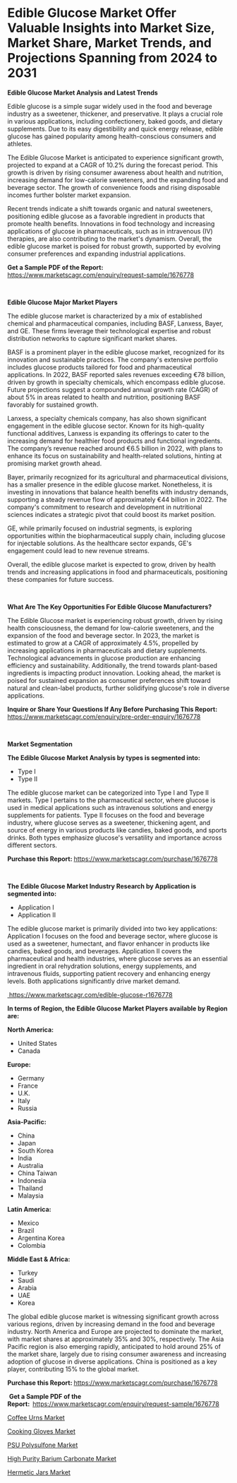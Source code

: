 <p><h1>Edible Glucose Market Offer Valuable Insights into Market Size, Market Share, Market Trends, and Projections Spanning from 2024 to 2031</h1></p><p><strong>Edible Glucose Market Analysis and Latest Trends</strong></p>
<p><p>Edible glucose is a simple sugar widely used in the food and beverage industry as a sweetener, thickener, and preservative. It plays a crucial role in various applications, including confectionery, baked goods, and dietary supplements. Due to its easy digestibility and quick energy release, edible glucose has gained popularity among health-conscious consumers and athletes.</p><p>The Edible Glucose Market is anticipated to experience significant growth, projected to expand at a CAGR of 10.2% during the forecast period. This growth is driven by rising consumer awareness about health and nutrition, increasing demand for low-calorie sweeteners, and the expanding food and beverage sector. The growth of convenience foods and rising disposable incomes further bolster market expansion.</p><p>Recent trends indicate a shift towards organic and natural sweeteners, positioning edible glucose as a favorable ingredient in products that promote health benefits. Innovations in food technology and increasing applications of glucose in pharmaceuticals, such as in intravenous (IV) therapies, are also contributing to the market's dynamism. Overall, the edible glucose market is poised for robust growth, supported by evolving consumer preferences and expanding industrial applications.</p></p>
<p><strong>Get a Sample PDF of the Report:&nbsp;</strong> <a href="https://www.marketscagr.com/enquiry/request-sample/1676778?utm_campaign=1339&utm_medium=2&utm_source=Github&utm_content=ia&utm_term=30092024&utm_id=edible-glucose">https://www.marketscagr.com/enquiry/request-sample/1676778</a></p>
<p>&nbsp;</p>
<p><strong>Edible Glucose Major Market Players</strong></p>
<p><p>The edible glucose market is characterized by a mix of established chemical and pharmaceutical companies, including BASF, Lanxess, Bayer, and GE. These firms leverage their technological expertise and robust distribution networks to capture significant market shares.</p><p>BASF is a prominent player in the edible glucose market, recognized for its innovation and sustainable practices. The company's extensive portfolio includes glucose products tailored for food and pharmaceutical applications. In 2022, BASF reported sales revenues exceeding €78 billion, driven by growth in specialty chemicals, which encompass edible glucose. Future projections suggest a compounded annual growth rate (CAGR) of about 5% in areas related to health and nutrition, positioning BASF favorably for sustained growth.</p><p>Lanxess, a specialty chemicals company, has also shown significant engagement in the edible glucose sector. Known for its high-quality functional additives, Lanxess is expanding its offerings to cater to the increasing demand for healthier food products and functional ingredients. The company’s revenue reached around €6.5 billion in 2022, with plans to enhance its focus on sustainability and health-related solutions, hinting at promising market growth ahead.</p><p>Bayer, primarily recognized for its agricultural and pharmaceutical divisions, has a smaller presence in the edible glucose market. Nonetheless, it is investing in innovations that balance health benefits with industry demands, supporting a steady revenue flow of approximately €44 billion in 2022. The company's commitment to research and development in nutritional sciences indicates a strategic pivot that could boost its market position.</p><p>GE, while primarily focused on industrial segments, is exploring opportunities within the biopharmaceutical supply chain, including glucose for injectable solutions. As the healthcare sector expands, GE's engagement could lead to new revenue streams.</p><p>Overall, the edible glucose market is expected to grow, driven by health trends and increasing applications in food and pharmaceuticals, positioning these companies for future success.</p></p>
<p>&nbsp;</p>
<p><strong>What Are The Key Opportunities For Edible Glucose Manufacturers?</strong></p>
<p><p>The Edible Glucose market is experiencing robust growth, driven by rising health consciousness, the demand for low-calorie sweeteners, and the expansion of the food and beverage sector. In 2023, the market is estimated to grow at a CAGR of approximately 4.5%, propelled by increasing applications in pharmaceuticals and dietary supplements. Technological advancements in glucose production are enhancing efficiency and sustainability. Additionally, the trend towards plant-based ingredients is impacting product innovation. Looking ahead, the market is poised for sustained expansion as consumer preferences shift toward natural and clean-label products, further solidifying glucose's role in diverse applications.</p></p>
<p><strong>Inquire or Share Your Questions If Any Before Purchasing This Report:</strong> <a href="https://www.marketscagr.com/enquiry/pre-order-enquiry/1676778?utm_campaign=1339&utm_medium=2&utm_source=Github&utm_content=ia&utm_term=30092024&utm_id=edible-glucose">https://www.marketscagr.com/enquiry/pre-order-enquiry/1676778</a></p>
<p>&nbsp;</p>
<p><strong>Market Segmentation</strong></p>
<p><strong>The Edible Glucose Market Analysis by types is segmented into:</strong></p>
<p><ul><li>Type I</li><li>Type II</li></ul></p>
<p><p>The edible glucose market can be categorized into Type I and Type II markets. Type I pertains to the pharmaceutical sector, where glucose is used in medical applications such as intravenous solutions and energy supplements for patients. Type II focuses on the food and beverage industry, where glucose serves as a sweetener, thickening agent, and source of energy in various products like candies, baked goods, and sports drinks. Both types emphasize glucose's versatility and importance across different sectors.</p></p>
<p><strong>Purchase this Report:&nbsp;</strong><a href="https://www.marketscagr.com/purchase/1676778?utm_campaign=1339&utm_medium=2&utm_source=Github&utm_content=ia&utm_term=30092024&utm_id=edible-glucose">https://www.marketscagr.com/purchase/1676778</a></p>
<p>&nbsp;</p>
<p><strong>The Edible Glucose Market Industry Research by Application is segmented into:</strong></p>
<p><ul><li>Application I</li><li>Application II</li></ul></p>
<p><p>The edible glucose market is primarily divided into two key applications: Application I focuses on the food and beverage sector, where glucose is used as a sweetener, humectant, and flavor enhancer in products like candies, baked goods, and beverages. Application II covers the pharmaceutical and health industries, where glucose serves as an essential ingredient in oral rehydration solutions, energy supplements, and intravenous fluids, supporting patient recovery and enhancing energy levels. Both applications significantly drive market demand.</p></p>
<p><a href="https://www.marketscagr.com/edible-glucose-r1676778?utm_campaign=1339&utm_medium=2&utm_source=Github&utm_content=ia&utm_term=30092024&utm_id=edible-glucose">&nbsp;https://www.marketscagr.com/edible-glucose-r1676778</a></p>
<p><strong>In terms of Region, the Edible Glucose Market Players available by Region are:</strong></p>
<p>
    <p> <strong> North America: </strong>
        <ul>
            <li>United States</li>
            <li>Canada</li>
        </ul>
        </p> 
    <p> <strong> Europe: </strong>
        <ul>
            <li>Germany</li>
            <li>France</li>
            <li>U.K.</li>
            <li>Italy</li>
            <li>Russia</li>
        </ul>
        </p> 
    <p> <strong> Asia-Pacific: </strong>
        <ul>
            <li>China</li>
            <li>Japan</li>
            <li>South Korea</li>
            <li>India</li>
            <li>Australia</li>
            <li>China Taiwan</li>
            <li>Indonesia</li>
            <li>Thailand</li>
            <li>Malaysia</li>
        </ul>
        </p> 
    <p> <strong> Latin America: </strong>
        <ul>
            <li>Mexico</li>
            <li>Brazil</li>
            <li>Argentina Korea</li>
            <li>Colombia</li>
        </ul>
        </p> 
    <p> <strong> Middle East & Africa: </strong>
        <ul>
            <li>Turkey</li>
            <li>Saudi</li>
            <li>Arabia</li>
            <li>UAE</li>
            <li>Korea</li>
        </ul>
    </p>
    </p>
<p><p>The global edible glucose market is witnessing significant growth across various regions, driven by increasing demand in the food and beverage industry. North America and Europe are projected to dominate the market, with market shares at approximately 35% and 30%, respectively. The Asia Pacific region is also emerging rapidly, anticipated to hold around 25% of the market share, largely due to rising consumer awareness and increasing adoption of glucose in diverse applications. China is positioned as a key player, contributing 15% to the global market.</p></p>
<p><strong>Purchase this Report: </strong><a href="https://www.marketscagr.com/purchase/1676778?utm_campaign=1339&utm_medium=2&utm_source=Github&utm_content=ia&utm_term=30092024&utm_id=edible-glucose">https://www.marketscagr.com/purchase/1676778</a></p>
<p>&nbsp;<strong>Get a Sample PDF of the Report:&nbsp;&nbsp;</strong><a href="https://www.marketscagr.com/enquiry/request-sample/1676778?utm_campaign=1339&utm_medium=2&utm_source=Github&utm_content=ia&utm_term=30092024&utm_id=edible-glucose">https://www.marketscagr.com/enquiry/request-sample/1676778</a></p>
<p><strong></strong></p>
<p><p><a href="https://www.linkedin.com/pulse/how-coffee-urns-market-changing-from-2024-2031-riveting-research-yc6pc?utm_campaign=1339&utm_medium=2&utm_source=Github&utm_content=ia&utm_term=30092024&utm_id=edible-glucose">Coffee Urns Market</a></p><p><a href="https://www.linkedin.com/pulse/evaluating-global-cooking-gloves-market-trends-growth-eu0dc?utm_campaign=1339&utm_medium=2&utm_source=Github&utm_content=ia&utm_term=30092024&utm_id=edible-glucose">Cooking Gloves Market</a></p><p><a href="https://issuu.com/reportprime-2/docs/psu-polysulfone-market-size-2030.pp_c7576bd94b0cc0?utm_campaign=1339&utm_medium=2&utm_source=Github&utm_content=ia&utm_term=30092024&utm_id=edible-glucose">PSU Polysulfone Market</a></p><p><a href="https://issuu.com/reportprime-2/docs/high-purity-barium-carbonate-market_eb2586fddd52d8?utm_campaign=1339&utm_medium=2&utm_source=Github&utm_content=ia&utm_term=30092024&utm_id=edible-glucose">High Purity Barium Carbonate Market</a></p><p><a href="https://www.linkedin.com/pulse/why-should-you-invest-hermetic-jars-market-trends-leading-0rqnc?utm_campaign=1339&utm_medium=2&utm_source=Github&utm_content=ia&utm_term=30092024&utm_id=edible-glucose">Hermetic Jars Market</a></p></p>